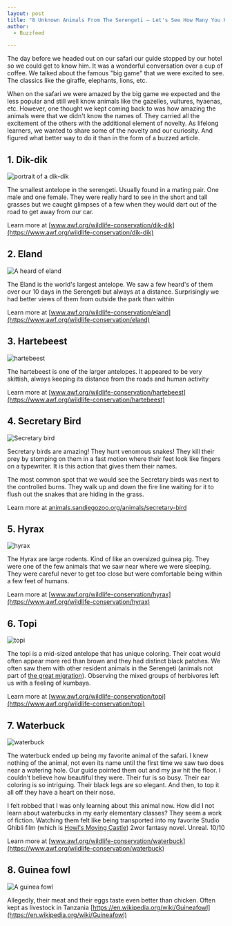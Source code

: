 ```yaml
---
layout: post
title: "8 Unknown Animals From The Serengeti — Let's See How Many You Know"
author:
  - Buzzfeed

---
```


The day before we headed out on our safari our guide stopped by our hotel so we could get to know him. It was a wonderful conversation over a cup of coffee. We talked about the famous "big game" that we were excited to see. The classics like the giraffe, elephants, lions, etc.

When on the safari we were amazed by the big game we expected and the less popular and still well know animals like the gazelles, vultures, hyaenas, etc. However, one thought we kept coming back to was how amazing the animals were that we didn't know the names of. They carried all the excitement of the others with the additional element of novelty. As lifelong learners, we wanted to share some of the novelty and our curiosity. And figured what better way to do it than in the form of a buzzed article. 

## 1. Dik-dik

![portrait of a dik-dik](/assets/images/2022-06-30-unexpected/dik-dik.jpg)

The smallest antelope in the serengeti. Usually found in a mating pair. One male and one female. They were really hard to see in the short and tall grasses but we caught glimpses of a few when they would dart out of the road to get away from our car.

Learn more at [www.awf.org/wildlife-conservation/dik-dik](https://www.awf.org/wildlife-conservation/dik-dik)

## 2. Eland

![A heard of eland](/assets/images/2022-06-30-unexpected/eland.jpg)

The Eland is the world's largest antelope. We saw a few heard's of them over our 10 days in the Serengeti but always at a distance. Surprisingly we had better views of them from outside the park than within

Learn more at [www.awf.org/wildlife-conservation/eland](https://www.awf.org/wildlife-conservation/eland)


## 3. Hartebeest
![hartebeest](/assets/images/2022-06-30-unexpected/hartebeest.jpg)

The hartebeest is one of the larger antelopes. It appeared to be very skittish, always keeping its distance from the roads and human activity

Learn more at [www.awf.org/wildlife-conservation/hartebeest](https://www.awf.org/wildlife-conservation/hartebeest)


## 4. Secretary Bird

![Secretary bird](/assets/images/2022-06-30-unexpected/Secretary-bird.jpg)

Secretary birds are amazing! They hunt venomous snakes! They kill their prey by stomping on them in a fast motion where their feet look like fingers on a typewriter. It is this action that gives them their names. 

The most common spot that we would see the Secretary birds was next to the controlled burns. They walk up and down the fire line waiting for it to flush out the snakes that are hiding in the grass. 

Learn more at [animals.sandiegozoo.org/animals/secretary-bird](https://animals.sandiegozoo.org/animals/secretary-bird)

## 5. Hyrax 

![hyrax](/assets/images/2022-06-30-unexpected/hyrax.jpg)


The Hyrax are large rodents. Kind of like an oversized guinea pig. They were one of the few animals that we saw near where we were sleeping. They were careful never to get too close but were comfortable being within a few feet of humans.

Learn more at [www.awf.org/wildlife-conservation/hyrax](https://www.awf.org/wildlife-conservation/hyrax)

## 6. Topi
![topi](/assets/images/2022-06-30-unexpected/topi.jpg)

The topi is a mid-sized antelope that has unique coloring. Their coat would often appear more red than brown and they had distinct black patches. We often saw them with other resident animals in the Serengeti (animals not part of [the great migration](https://www.serengeti.com/great-migration-africa.php)). Observing the mixed groups of herbivores left us with a feeling of kumbaya.

Learn more at [www.awf.org/wildlife-conservation/topi](https://www.awf.org/wildlife-conservation/topi)

## 7. Waterbuck
![waterbuck](/assets/images/2022-06-30-unexpected/waterbuck.jpg)

The waterbuck ended up being my favorite animal of the safari. I knew nothing of the animal, not even its name until the first time we saw two does near a watering hole. Our guide pointed them out and my jaw hit the floor. I couldn't believe how beautiful they were. Their fur is so busy. Their ear coloring is so intriguing. Their black legs are so elegant. And then, to top it all off they have a heart on their nose. 

I felt robbed that I was only learning about this animal now. How did I not learn about waterbucks in my early elementary classes? They seem a work of fiction. Watching them felt like being transported into my favorite Studio Ghibli film (which is [Howl's Moving Castle](https://www.imdb.com/title/tt0347149/
)) 2wor fantasy novel. Unreal. 10/10 

Learn more at [www.awf.org/wildlife-conservation/waterbuck](https://www.awf.org/wildlife-conservation/waterbuck)


## 8. Guinea fowl
![A guinea fowl](/assets/images/2022-06-30-unexpected/guinea-fowl.jpg)

Allegedly, their meat and their eggs taste even better than chicken. Often kept as livestock in Tanzania
[https://en.wikipedia.org/wiki/Guineafowl](https://en.wikipedia.org/wiki/Guineafowl)

